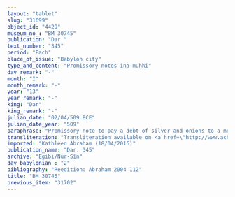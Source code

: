```yaml
---
layout: "tablet"
slug: "31699"
object_id: "4429"
museum_no_: "BM 30745"
publication: "Dar."
text_number: "345"
period: "Each"
place_of_issue: "Babylon city"
type_and_content: "Promissory notes ina muẖẖi"
day_remark: "-"
month: "I"
month_remark: "-"
year: "13"
year_remark: "-"
king: "Dar"
king_remark: "-"
julian_date: "02/04/509 BCE"
julian_date_year: "509"
paraphrase: "Promissory note to pay a debt of silver and onions to a member of the Egibi family. Fixation of default interest.<br /> <strong>B</strong> should deliver 140 bundles of first-rate onions (<em>babban&ucirc;</em>)<em> </em>and 1 mina of stamped<sup>(?)</sup> silver (<em>ginnu</em>) that are due from him, to <strong>A</strong>. The onions he should deliver in Arahsamna (VIII); the silver in Simān (III). The debt bears a yearly interest of 20% to be paid on a monthly basis. In addition (<em>elat</em>), there is a previous debt of 140 bundles of onions. Names of 5 witnesses and the scribe.<br /> <br /> <strong>A</strong>=Nab&ucirc;-ahhē-bulliṭ/Itti-Marduk-balāṭu//Egibi;&nbsp;<strong>B</strong>=Bēl-upahhir/Nergal-iddin"
transliteration: "Transliteration available on <a href=\"http://www.achemenet.com/fr/item/?/3349245==Strassmaier --Inschriften von Darius&l=a&c=1&t=1.4/4/96/1/1659771http://www.achemenet.com/fr/item/?/3349245==Strassmaier --Inschriften von Darius&l=a&c=1&t=1.4/4/96/1/1659771\" target=\"_blank\">Achemenet</a>"
imported: "Kathleen Abraham (18/04/2016)"
publication_name: "Dar. 345"
archive: "Egibi/Nūr-Sîn"
day_babylonian_: "2"
bibliography: "Reedition: Abraham 2004 112"
title: "BM 30745"
previous_item: "31702"
---
```

